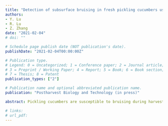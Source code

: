 ```yaml
---
title: "Detection of subsurface bruising in fresh pickling cucumbers using structured-illumination reflectance imaging"
authors: 
- Y. Lu
- R. Lu
- Z. Zhang
date: "2021-02-04"
# doi: ""

# Schedule page publish date (NOT publication's date).
publishDate: "2021-02-04T00:00:00Z"

# Publication type.
# Legend: 0 = Uncategorized; 1 = Conference paper; 2 = Journal article;
# 3 = Preprint / Working Paper; 4 = Report; 5 = Book; 6 = Book section;
# 7 = Thesis; 8 = Patent
publication_types: ["2"]

# Publication name and optional abbreviated publication name.
publication: "Postharvest Biology and Technology (in press)"

abstract: Pickling cucumbers are susceptible to bruising during harvest and postharvest handling. It is thus desirable to segregate bruised fruit before they are marketed as fresh products or processed as pickles. Structured-illumination reflectance imaging (SIRI) is an emerging optical imaging modality for food quality and safety inspection. This study reported the first demonstration of SIRI for detecting subsurface bruising in fresh pickling cucumbers. Two independent sets of images, i.e., direct component (DC) and amplitude component (AC), were demodulated from phase-shifted sinusoidal pattern images at 740 nm; AC was found more effective than DC for ascertaining bruises that exhibited no visual symptoms. Classification models based on support vector machine were built using extracted image features, to classify cucumbers into bruised and normal classes. The highest classification accuracy of 91 % was achieved by the ensemble of DC, AC and their ratio (AC/DC) images, which represented 7.6 percentage-point improvement over that obtained using the DC images alone. Using features selection for five sets of image features led to further improvements in the classification performance. Incremental evaluation of top 50 most informative features resulted in an averaged overall accuracy of 94 %, with the highest accuracy of 97 % attained by 31 features; and using a subset of only 5 features, 3 from AC and 2 from DC, also produced a high overall accuracy of 96 %. This study demonstrates that SIRI can provide a potentially effective means for visualizing subsurface bruising in pickling cucumbers, which otherwise could barely be achieved by imaging under uniform illumination, and thus for enhancing the differentiation of normal and bruised fruit. More research is, however, needed to optimize and implement SIRI for real-time inspection of cucumber defects. 

# links:
# url_pdf: 
---
```

